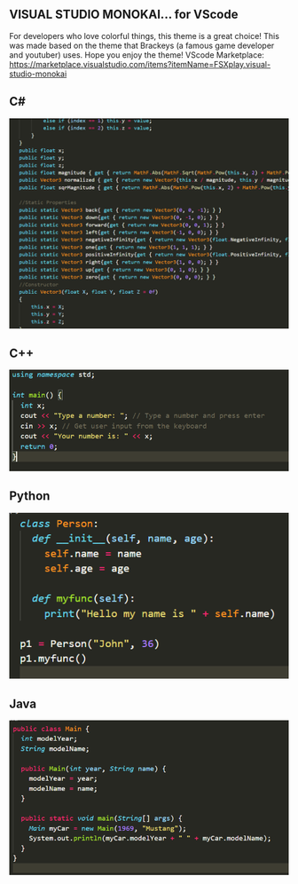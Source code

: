 ## **VISUAL STUDIO MONOKAI... for VScode**

For developers who love colorful things, this theme is a great choice! This was made based on the theme that Brackeys (a famous game developer and youtuber) uses. Hope you enjoy the theme!
VScode Marketplace: https://marketplace.visualstudio.com/items?itemName=FSXplay.visual-studio-monokai

## **C#**
![alt](https://raw.githubusercontent.com/FSXplay/visual-studio-monokai/Visual-Studio-Monokai-ver-1.0.0/images/Screenshot%20(46).png)

## **C++**
![alt](https://raw.githubusercontent.com/FSXplay/visual-studio-monokai/Visual-Studio-Monokai-ver-1.0.0/images/Screenshot%20(47).png)

## **Python**
![alt](https://raw.githubusercontent.com/FSXplay/visual-studio-monokai/Visual-Studio-Monokai-ver-1.0.0/images/Screenshot%20(48).png)

## **Java**
![alt](https://raw.githubusercontent.com/FSXplay/visual-studio-monokai/Visual-Studio-Monokai-ver-1.0.0/images/Screenshot%20(49).png)
